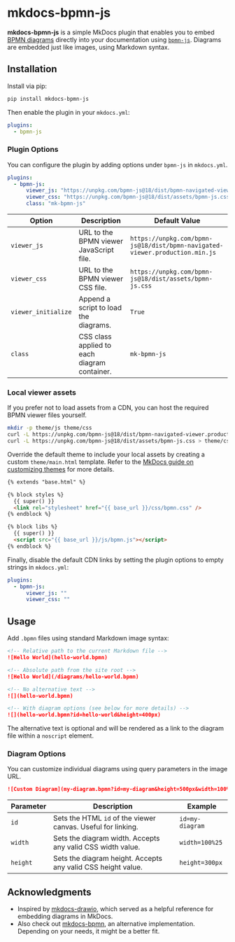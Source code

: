 # mkdocs-bpmn-js

**mkdocs-bpmn-js** is a simple MkDocs plugin that enables you to embed [BPMN diagrams](https://en.wikipedia.org/wiki/Business_Process_Model_and_Notation) directly into your documentation using [`bpmn-js`](https://bpmn.io/toolkit/bpmn-js/). Diagrams are embedded just like images, using Markdown syntax.

## Installation

Install via pip:

```bash
pip install mkdocs-bpmn-js
```

Then enable the plugin in your `mkdocs.yml`:

```yaml
plugins:
  - bpmn-js
```

### Plugin Options

You can configure the plugin by adding options under `bpmn-js` in `mkdocs.yml`.

```yaml
plugins:
  - bpmn-js:
      viewer_js: "https://unpkg.com/bpmn-js@18/dist/bpmn-navigated-viewer.production.min.js"
      viewer_css: "https://unpkg.com/bpmn-js@18/dist/assets/bpmn-js.css"
      class: "mk-bpmn-js"
```

| Option              | Description                                  | Default Value                                                                   |
| ------------------- | -------------------------------------------- | ------------------------------------------------------------------------------- |
| `viewer_js`         | URL to the BPMN viewer JavaScript file.      | `https://unpkg.com/bpmn-js@18/dist/bpmn-navigated-viewer.production.min.js`     |
| `viewer_css`        | URL to the BPMN viewer CSS file.             | `https://unpkg.com/bpmn-js@18/dist/assets/bpmn-js.css`                          |
| `viewer_initialize` | Append a script to load the diagrams.        | `True`                                                                          |
| `class`             | CSS class applied to each diagram container. | `mk-bpmn-js`                                                                    |

### Local viewer assets

If you prefer not to load assets from a CDN, you can host the required BPMN viewer files yourself.

```bash
mkdir -p theme/js theme/css
curl -L https://unpkg.com/bpmn-js@18/dist/bpmn-navigated-viewer.production.min.js > theme/js/bpmn.js
curl -L https://unpkg.com/bpmn-js@18/dist/assets/bpmn-js.css > theme/css/bpmn.css
```

Override the default theme to include your local assets by creating a custom `theme/main.html` template.
Refer to the [MkDocs guide on customizing themes](https://www.mkdocs.org/user-guide/customizing-your-theme/#overriding-template-blocks) for more details.

```html
{% extends "base.html" %}

{% block styles %}
  {{ super() }}
  <link rel="stylesheet" href="{{ base_url }}/css/bpmn.css" />
{% endblock %}

{% block libs %}
  {{ super() }}
  <script src="{{ base_url }}/js/bpmn.js"></script>
{% endblock %}
```

Finally, disable the default CDN links by setting the plugin options to empty strings in `mkdocs.yml`:

```yaml
plugins:
  - bpmn-js:
      viewer_js: ""
      viewer_css: ""
```

## Usage

Add `.bpmn` files using standard Markdown image syntax:

```markdown
<!-- Relative path to the current Markdown file -->
![Hello World](hello-world.bpmn)

<!-- Absolute path from the site root -->
![Hello World](/diagrams/hello-world.bpmn)

<!-- No alternative text -->
![](hello-world.bpmn)

<!-- With diagram options (see below for more details) -->
![](hello-world.bpmn?id=hello-world&height=400px)
```

The alternative text is optional and will be rendered as a link to the diagram file within a `noscript` element.

### Diagram Options

You can customize individual diagrams using query parameters in the image URL.

```markdown
![Custom Diagram](my-diagram.bpmn?id=my-diagram&height=500px&width=100%25)
```

| Parameter | Description                                                  | Example         |
| --------- | ------------------------------------------------------------ | --------------- |
| `id`      | Sets the HTML `id` of the viewer canvas. Useful for linking. | `id=my-diagram` |
| `width`   | Sets the diagram width. Accepts any valid CSS width value.   | `width=100%25`  |
| `height`  | Sets the diagram height. Accepts any valid CSS height value. | `height=300px`  |

## Acknowledgments

* Inspired by [mkdocs-drawio](https://github.com/tuunit/mkdocs-drawio), which served as a helpful reference for embedding diagrams in MkDocs.
* Also check out [mkdocs-bpmn](https://github.com/vanchaxy/mkdocs-bpmn), an alternative implementation. Depending on your needs, it might be a better fit.
